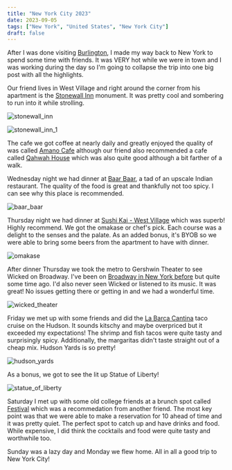 ```yaml
---
title: "New York City 2023"
date: 2023-09-05
tags: ["New York", "United States", "New York City"]
draft: false
---
```


After I was done visiting [Burlington](/tags/burlington/), I made my way back to New York to spend some time with friends. It was VERY hot while we were in town and I was working during the day so I'm going to collapse the trip into one big post with all the highlights.

Our friend lives in West Village and right around the corner from his apartment is the [Stonewall Inn](https://maps.app.goo.gl/FJs3VMEWDEMcgWFU6) monument. It was pretty cool and sombering to run into it while strolling.

![stonewall_inn](/images/new_york/stonewall_inn.png)

![stonewall_inn_1](/images/new_york/stonewall_inn_1.png)

The cafe we got coffee at nearly daily and greatly enjoyed the quality of was called [Amano Cafe](https://maps.app.goo.gl/hzG5i62YFD3Pfe798) although our friend also recommended a cafe called [Qahwah House](https://maps.app.goo.gl/LkQnuHus4hYNaSZG9) which was also quite good although a bit farther of a walk.

Wednesday night we had dinner at [Baar Baar](https://maps.app.goo.gl/3Nv8HY19yrXPZ5Xx6), a tad of an upscale Indian restaurant. The quality of the food is great and thankfully not too spicy. I can see why this place is recommended.

![baar_baar](/images/new_york/baar_baar.png)

Thursday night we had dinner at [Sushi Kai - West Village](https://maps.app.goo.gl/dM8kjq7kT2Edw66a9) which was superb! Highly recommend. We got the omakase or chef's pick. Each course was a delight to the senses and the palate. As an added bonus, it's BYOB so we were able to bring some beers from the apartment to have with dinner.

![omakase](/images/new_york/omakase.png)

After dinner Thursday we took the metro to Gershwin Theater to see Wicked on Broadway. I've been on [Broadway in New York before](https://www.tumblr.com/wereonlyalittlelost/156160023916/we-went-and-saw-kinky-boots-on-broadway) but quite some time ago. I'd also never seen Wicked or listened to its music. It was great! No issues getting there or getting in and we had a wonderful time.

![wicked_theater](/images/new_york/wicked_theater.png)

Friday we met up with some friends and did the [La Barca Cantina](https://labarcacantina.com/) taco cruise on the Hudson. It sounds kitschy and maybe overpriced but it exceeded my expectations! The shrimp and fish tacos were quite tasty and surprisingly spicy. Additionally, the margaritas didn't taste straight out of a cheap mix. Hudson Yards is so pretty!

![hudson_yards](/images/new_york/hudson_yards.png)

As a bonus, we got to see the lit up Statue of Liberty!

![statue_of_liberty](/images/new_york/statue_of_liberty.png)

Saturday I met up with some old college friends at a brunch spot called [Festival](https://www.festivalcafenyc.com/) which was a recommedation from another friend. The most key point was that we were able to make a reservation for 10 ahead of time and it was pretty quiet. The perfect spot to catch up and have drinks and food. While expensive, I did think the cocktails and food were quite tasty and worthwhile too. 

Sunday was a lazy day and Monday we flew home. All in all a good trip to New York City! 